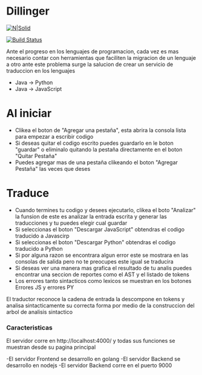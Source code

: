 # Dillinger

[![N|Solid](https://cldup.com/dTxpPi9lDf.thumb.png)](https://nodesource.com/products/nsolid)

[![Build Status](https://travis-ci.org/joemccann/dillinger.svg?branch=master)](https://travis-ci.org/joemccann/dillinger)

Ante el progreso en los lenguajes de programacion, cada vez es mas necesario contar con herramientas que faciliten la migracion de un lenguaje a otro ante este problema surge la salucion de crear un servicio de traduccion en los lenguajes

  - Java -> Python
  - Java -> JavaScript

# Al iniciar


  - Clikea el boton de "Agregar una pestaña", esta abrira la consola lista para empezar a escribir codigo
  - Si deseas quitar el codigo escrito puedes guardarlo en le boton "guardar" o eliminalo quitando la pestaña directamente en el boton "Quitar Pestaña"
  - Puedes agregar mas de una pestaña clikeando el boton "Agregar Pestaña" las veces que deses


# Traduce
  - Cuando termines tu codigo y desees ejecutarlo, clikea el boto "Analizar" la funsion de este es analizar la entrada escrita y generar las traducciones y tu puedes elegir cual guardar
  - Si seleccionas el boton "Descargar JavaScript" obtendras el codigo traducido a Javascirp
  - Si seleccionas el boton "Descargar Python" obtendras el codigo traducido a Python
  - Si por alguna razon se encontrara algun error este se mostrara en las consolas de salida pero no te preocupes este igual se traducira
  - Si deseas ver una manera mas grafica el resultado de tu analis puedes encontrar una seccion de reportes como el AST y el listado de tokens
  - Los errores tanto sintacticos como lexicos se muestran en los botones Errores JS y errores PY

El traductor reconoce la cadena de entrada la descompone en tokens y analisa sintacticamente su correcta forma por medio de la construccion del arbol de analisis sintactico


### Caracteristicas

El servidor corre en http://localhost:4000/ y todas sus funciones se muestran desde su pagina principal

-El servidor Frontend se desarrollo en golang
-El servidor Backend se desarrollo en nodejs
-El servidor Backend corre en el puerto 9000






